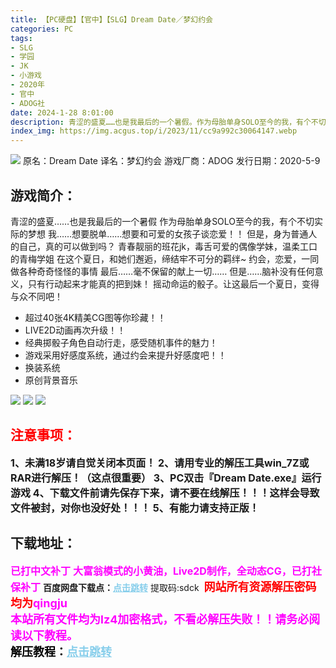 ```yaml
---
title: 【PC硬盘】【官中】【SLG】Dream Date／梦幻约会
categories: PC
tags:
- SLG
- 学园
- JK
- 小游戏
- 2020年
- 官中
- ADOG社
date: 2024-1-28 8:01:00
description: 青涩的盛夏……也是我最后的一个暑假。作为母胎单身SOLO至今的我，有个不切实际的梦想我……想要脱单……想要和可爱的女孩子谈恋爱！！但是，身为普通人的自己，真的可以做到吗？青春靓丽的班花jk，毒舌可爱的偶像学妹，温柔工口的青梅学姐
index_img: https://img.acgus.top/i/2023/11/cc9a992c30064147.webp
---
```

![](https://img.acgus.top/i/2023/11/cc9a992c30064147.webp)
原名：Dream Date
译名：梦幻约会
游戏厂商：ADOG
发行日期：2020-5-9

## 游戏简介：
青涩的盛夏……也是我最后的一个暑假
作为母胎单身SOLO至今的我，有个不切实际的梦想
我……想要脱单……想要和可爱的女孩子谈恋爱！！
但是，身为普通人的自己，真的可以做到吗？
青春靓丽的班花jk，毒舌可爱的偶像学妹，温柔工口的青梅学姐
在这个夏日，和她们邂逅，缔结牢不可分的羁绊~
约会，恋爱，一同做各种奇奇怪怪的事情
最后……毫不保留的献上一切……
但是……脑补没有任何意义，只有行动起来才能真的把到妹！
摇动命运的骰子。让这最后一个夏日，变得与众不同吧！

- 超过40张4K精美CG图等你珍藏！！
- LIVE2D动画再次升级！！
- 经典掷骰子角色自动行走，感受随机事件的魅力！
- 游戏采用好感度系统，通过约会来提升好感度吧！！
- 换装系统
- 原创背景音乐

![](https://img.acgus.top/i/2023/11/3ca4869851064150.webp)
![](https://img.acgus.top/i/2023/11/b51472c585064149.webp)
![](https://img.acgus.top/i/2023/11/90a4bef5f4064148.webp)





## <font color=#FF0000 >注意事项：</font>
<font size=3><b>1、未满18岁请自觉关闭本页面！
2、请用专业的解压工具win_7Z或RAR进行解压！（这点很重要）
3、PC双击『Dream Date.exe』运行游戏
4、下载文件前请先保存下来，请不要在线解压！！！这样会导致文件被封，对你也没好处！！！
5、有能力请支持正版！</b></font>

## 下载地址：
<font color=#FF00FF size=3><b>已打中文补丁</b></font>
<font color=#FF00FF size=3>**大富翁模式的小黄油，Live2D制作，全动态CG，已打社保补丁**</font>
<b>百度网盘下载点：</b><a href="https://pan.baidu.com/s/1bHetag1TlNoF0zvlk7tkVA?pwd=sdck" style="color: #87CEEB;"><b>点击跳转</b></a> 提取码:sdck
<a style="padding: 0" href="https://post.qingju.org/AD/"><img style="max-width:100%" src="https://img.acgus.top/i/2024/07/478f689b8021d8d499ab43d21acf137a.gif" alt=""></a>
<b><font color=#FF0000 size=4>网站所有资源解压密码均为</b></font><b><font color=#FF00FF size=4>qingju</font><font color=#FF0000 ></font></b><br><b><font color=#FF00FF size=4>本站所有文件均为lz4加密格式，不看必解压失败！！请务必阅读以下教程。</b></font><br><b><font color=#000 size=4>解压教程：</b><a href="https://post.qingju.org/tutorial/000/" style="color: #87CEEB;"><b>点击跳转</b></a>